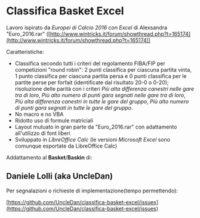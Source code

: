 # Classifica Basket Excel

Lavoro ispirato da *Europei di Calcio 2016 con Excel* di Alexsandra "Euro_2016.rar" ([http://www.wintricks.it/forum/showthread.php?t=165174](http://www.wintricks.it/forum/showthread.php?t=165174))

Caratteristiche:
* Classifica secondo tutti i criteri del regolamento FIBA/FIP per competizioni "round robin": 2 punti classifica per ciascuna partita vinta, 1 punto classifica per ciascuna partita persa e 0 punti classifica per le partite perse per forfait (identificate dal risultato 20-0 o 0-20); risoluzione delle parità con i criteri *Più alta differenza canestri nelle gare tra di loro*, *Più alto numero di punti gara segnati nelle gare tra di loro*, *Più alta differenza canestri in tutte le gare del gruppo*, *Più alto numero di punti gara segnati in tutte le gare del gruppo*.
* No macro e no VBA
* Ridotto uso di formule matriciali
* Layout mutuato in gran parte da "Euro_2016.rar" con adattamento all'utilizzo di font liberi
* Sviluppato in *LibreOffice Calc* (le versioni *Microsoft Excel* sono comunque esportate da LibreOffice Calc)

Addattamento al **Basket**/**Baskin** di:
## Daniele Lolli (aka UncleDan)

Per segnalazioni o richieste di implementazione(tempo permettendo):

[https://github.com/UncleDan/classifica-basket-excel/issues](https://github.com/UncleDan/classifica-basket-excel/issues)

